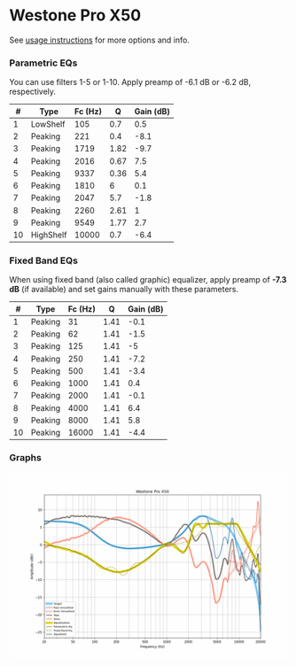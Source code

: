 # Westone Pro X50
See [usage instructions](https://github.com/jaakkopasanen/AutoEq#usage) for more options and info.

### Parametric EQs
You can use filters 1-5 or 1-10. Apply preamp of -6.1 dB or -6.2 dB, respectively.

|   # | Type      |   Fc (Hz) |    Q |   Gain (dB) |
|-----|-----------|-----------|------|-------------|
|   1 | LowShelf  |       105 | 0.7  |         0.5 |
|   2 | Peaking   |       221 | 0.4  |        -8.1 |
|   3 | Peaking   |      1719 | 1.82 |        -9.7 |
|   4 | Peaking   |      2016 | 0.67 |         7.5 |
|   5 | Peaking   |      9337 | 0.36 |         5.4 |
|   6 | Peaking   |      1810 | 6    |         0.1 |
|   7 | Peaking   |      2047 | 5.7  |        -1.8 |
|   8 | Peaking   |      2260 | 2.61 |         1   |
|   9 | Peaking   |      9549 | 1.77 |         2.7 |
|  10 | HighShelf |     10000 | 0.7  |        -6.4 |

### Fixed Band EQs
When using fixed band (also called graphic) equalizer, apply preamp of **-7.3 dB** (if available) and set gains manually with these parameters.

|   # | Type    |   Fc (Hz) |    Q |   Gain (dB) |
|-----|---------|-----------|------|-------------|
|   1 | Peaking |        31 | 1.41 |        -0.1 |
|   2 | Peaking |        62 | 1.41 |        -1.5 |
|   3 | Peaking |       125 | 1.41 |        -5   |
|   4 | Peaking |       250 | 1.41 |        -7.2 |
|   5 | Peaking |       500 | 1.41 |        -3.4 |
|   6 | Peaking |      1000 | 1.41 |         0.4 |
|   7 | Peaking |      2000 | 1.41 |        -0.1 |
|   8 | Peaking |      4000 | 1.41 |         6.4 |
|   9 | Peaking |      8000 | 1.41 |         5.8 |
|  10 | Peaking |     16000 | 1.41 |        -4.4 |

### Graphs
![](./Westone%20Pro%20X50.png)
